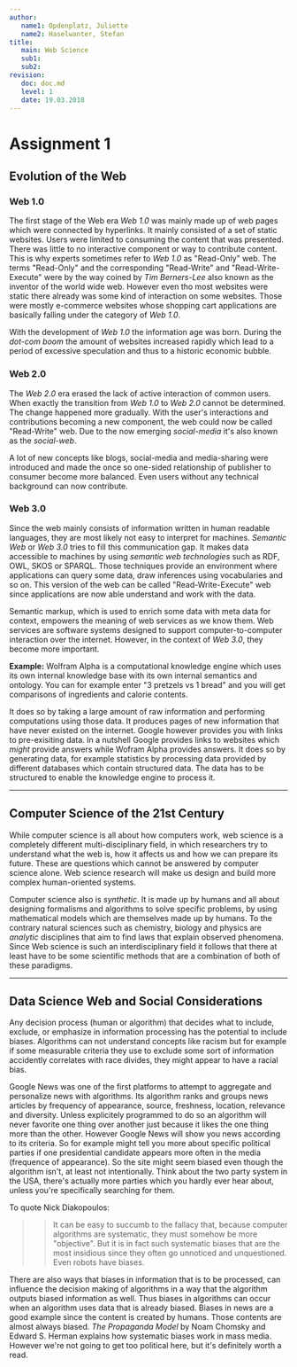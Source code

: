 ```yaml
---
author:
   name1: Opdenplatz, Juliette
   name2: Haselwanter, Stefan
title:
   main: Web Science 
   sub1: 
   sub2:  
revision:
   doc: doc.md
   level: 1
   date: 19.03.2018
---
```

# Assignment 1

## Evolution of the Web

### Web 1.0

The first stage of the Web era _Web 1.0_ was mainly made up of web pages which were connected by hyperlinks. It mainly consisted of a set of static websites. Users were limited to consuming the content that was presented. There was little to no interactive component or way to contribute content. This is why experts sometimes refer to _Web 1.0_ as "Read-Only" web. The terms "Read-Only" and the corresponding "Read-Write" and "Read-Write-Execute" were by the way coined by _Tim Berners-Lee_ also known as the inventor of the world wide web. However even tho most websites were static there already was some kind of interaction on some websites. Those were mostly e-commerce websites whose shopping cart applications are basically falling under the category of _Web 1.0_.

With the development of _Web 1.0_ the information age was born. During the _dot-com boom_ the amount of websites increased rapidly which lead to a period of excessive speculation and thus to a historic economic bubble.

### Web 2.0

The _Web 2.0_ era erased the lack of active interaction of common users. When exactly the transition from _Web 1.0_ to _Web 2.0_ cannot be determined. The change happened more gradually. With the user's interactions and contributions becoming a new component, the web could now be called "Read-Write" web. Due to the now emerging _social-media_ it's also known as the _social-web_.

A lot of new concepts like blogs, social-media and media-sharing were introduced and made the once so one-sided relationship of publisher to consumer become more balanced. Even users without any technical background can now contribute.

### Web 3.0

Since the web mainly consists of information written in human readable languages, they are most likely not easy to interpret for machines. _Semantic Web_ or _Web 3.0_ tries to fill this communication gap. It makes data accessible to machines by using _semantic web technologies_ such as RDF, OWL, SKOS or SPARQL. Those techniques provide an environment where applications can query some data, draw inferences using vocabularies and so on.
This version of the web can be called "Read-Write-Execute" web since applications are now able understand and work with the data.

Semantic markup, which is used to enrich some data with meta data for context, empowers the meaning of web services as we know them. Web services are software systems designed to support computer-to-computer interaction over the internet. However, in the context of _Web 3.0_, they become more important.

**Example:** Wolfram Alpha is a computational knowledge engine which uses its own internal knowledge base with its own internal semantics and ontology. You can for example enter "3 pretzels vs 1 bread" and you will get comparisons of ingredients and calorie contents.

It does so by taking a large amount of raw information and performing computations using those data. It produces pages of new information that have never existed on the internet. Google however provides you with links to pre-exisiting data. In a nutshell Google provides links to websites which _might_ provide answers while Wofram Alpha provides answers. It does so by generating data, for example statistics by processing data provided by different databases which contain structured data. The data has to be structured to enable the knowledge engine to process it.

---

## Computer Science of the 21st Century

While computer science is all about how computers work, web science is a completely different multi-disciplinary field, in which researchers try to understand what the web is, how it affects us and how we can prepare its future. These are questions which cannot be answered by computer science alone. Web science research will make us design and build more complex human-oriented systems.

Computer science also is _synthetic_. It is made up by humans and all about designing formalisms and algorithms to solve specific problems, by using mathematical models which are themselves made up by humans. To the contrary natural sciences such as chemistry, biology and physics are _analytic_ disciplines that aim to find laws that explain observed phenomena. Since Web science is such an interdisciplinary field it follows that there at least have to be some scientific methods that are a combination of both of these paradigms.

---

## Data Science Web and Social Considerations

Any decision process (human or algorithm) that decides what to include, exclude, or emphasize in information processing has the potential to include biases. Algorithms can not understand concepts like racism but for example if some measurable criteria they use to exclude some sort of information accidently correlates with race divides, they might appear to have a racial bias.

Google News was one of the first platforms to attempt to aggregate and personalize news with algorithms. Its algorithm ranks and groups news articles by frequency of appearance, source, freshness, location, relevance and diversity. Unless explicitely programmed to do so an algorithm will never favorite one thing over another just because it likes the one thing more than the other. However Google News will show you news according to its criteria. So for example might tell you more about specific political parties if one presidential candidate appears more often in the media (frequence of appearance). So the site might seem biased even though the algorithm isn't, at least not intentionally. Think about the two party system in the USA, there's actually more parties which you hardly ever hear about, unless you're specifically searching for them.

To quote Nick Diakopoulos:

>> It can be easy to succumb to the fallacy that, because computer algorithms are systematic, they must somehow be more "objective". But it is in fact such systematic biases that are the most insidious since they often go unnoticed and unquestioned. Even robots have biases.

There are also ways that biases in information that is to be processed, can influence the decision making of algorithms in a way that the algorithm outputs biased information as well. Thus biases in algorithms can occur when an algorithm uses data that is already biased. Biases in news are a good example since the content is created by humans. Those contents are almost always biased. _The Propaganda Model_ by Noam Chomsky and Edward S. Herman explains how systematic biases work in mass media. However we're not going to get too political here, but it's definitely worth a read.